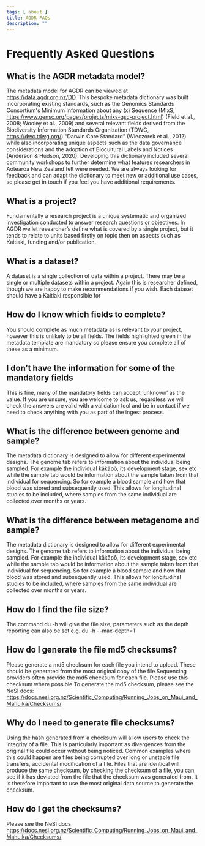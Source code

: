 ```yaml
---
tags: [ about ]
title: AGDR FAQs
description: ""
---
```


# Frequently Asked Questions

## What is the AGDR metadata model?
The metadata model for AGDR can be viewed at https://data.agdr.org.nz/DD.  This bespoke metadata dictionary was built incorporating existing standards, such as the Genomics Standards Consortium's Minimum Information about any (x) Sequence (MIxS, https://www.gensc.org/pages/projects/mixs-gsc-project.html) (Field et al., 2008; Wooley et al., 2009) and several relevant fields derived from the Biodiversity Information Standards Organization (TDWG, https://dwc.tdwg.org/) “Darwin Core Standard” (Wieczorek et al., 2012) while also incorporating unique aspects such as the data governance considerations and the adoption of Biocultural Labels and Notices (Anderson & Hudson, 2020). 
Developing this dictionary included several community workshops to further determine what features researchers in Aotearoa New Zealand felt were needed. We are always looking for feedback and can adapt the dictionary to meet new or additional use cases, so please get in touch if you feel you have additional requirements. 

## What is a project?
Fundamentally a research project is a unique systematic and organized investigation conducted to answer research questions or objectives. In AGDR we let researcher’s define what is covered by a single project, but it tends to relate to units based firstly on topic then on aspects such as Kaitiaki, funding and/or publication. 

## What is a dataset?
A dataset is a single collection of data within a project. There may be a single or multiple datasets within a project. Again this is researcher defined, though we are happy to make recommendations if you wish. Each dataset should have a Kaitiaki responsible for 

## How do I know which fields to complete?
You should complete as much metadata as is relevant to your project, however this is unlikely to be all fields. The fields highlighted green in the metadata template are mandatory so please ensure you complete all of these as a minimum. 

## I don’t have the information for some of the mandatory fields
This is fine, many of the mandatory fields can accept ‘unknown’ as the value. If you are unsure, you are welcome to ask us, regardless we will check the answers are valid with a validation tool and be in contact if we need to check anything with you as part of the ingest process.  

## What is the difference between genome and sample?
The metadata dictionary is designed to allow for different experimental designs. The genome tab refers to information about the individual being sampled. For example the individual kākāpō, its development stage, sex etc while the sample tab would be information about the sample taken from that individual for sequencing. So for example a blood sample and how that blood was stored and subsequently used. This allows for longitudinal studies to be included, where samples from the same individual are collected over months or years.

## What is the difference between metagenome and sample?
The metadata dictionary is designed to allow for different experimental designs. The genome tab refers to information about the individual being sampled. For example the individual kākāpō, its development stage, sex etc while the sample tab would be information about the sample taken from that individual for sequencing. So for example a blood sample and how that blood was stored and subsequently used. This allows for longitudinal studies to be included, where samples from the same individual are collected over months or years.

## How do I find the file size?
The command du -h will give the file size, parameters such as the depth reporting can also be set e.g. du -h --max-depth=1

## How do I generate the file md5 checksums?
Please generate a md5 checksum for each file you intend to upload. These should be generated from the most original copy of the file
Sequencing providers often provide the md5 checksum for each file. Please use this checksum where possible
To generate the md5 checksum, please see the NeSI docs: https://docs.nesi.org.nz/Scientific_Computing/Running_Jobs_on_Maui_and_Mahuika/Checksums/

## Why do I need to generate file checksums?
Using the hash generated from a checksum will allow users to check the integrity of a file. This is particularly important as divergences from the original file could occur without being noticed. Common examples where this could happen are files being corrupted over long or unstable file transfers, accidental modification of a file. Files that are identical will produce the same checksum, by checking the checksum of a file, you can see if it has deviated from the file that the checksum was generated from. It is therefore important to use the most original data source to generate the checksum. 

## How do I get the checksums?
Please see the NeSI docs https://docs.nesi.org.nz/Scientific_Computing/Running_Jobs_on_Maui_and_Mahuika/Checksums/
